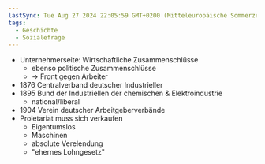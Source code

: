 ```yaml
---
lastSync: Tue Aug 27 2024 22:05:59 GMT+0200 (Mitteleuropäische Sommerzeit)
tags:
  - Geschichte
  - Sozialefrage
---
```

- Unternehmerseite: Wirtschaftliche Zusammenschlüsse 
	- ebenso politische Zusammenschlüsse
	- -> Front gegen Arbeiter
- 1876 Centralverband deutscher Industrieller
- 1895 Bund der Industriellen der chemischen & Elektroindustrie
	- national/liberal
- 1904 Verein deutscher Arbeitgeberverbände
- Proletariat muss sich verkaufen
	- Eigentumslos
	- Maschinen
	- absolute Verelendung
	- "ehernes Lohngesetz"